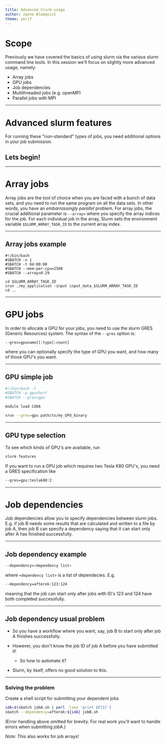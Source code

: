 ```yaml
---
title: Advanced Slurm usage
author: Janne Blomqvist
theme: serif
---
```


# Scope

Previously we have covered the basics of using slurm via the various
slurm command line tools. In this session we'll focus on slightly more
advanced usage, namely:

- Array jobs
- GPU jobs
- Job dependencies
- Multithreaded jobs (e.g. openMP)
- Parallel jobs with MPI

---

# Advanced slurm features

For running these "non-standard" types of jobs, you need additional
options in your job submission.

## Lets begin!

---

# Array jobs

Array jobs are the tool of choice when you are faced with a bunch of
data sets, and you need to run the same program on all the data
sets. In other words, you have an *embarrassingly parallel*
problem. For array jobs, the crucial additional parameter is
`--array=` where you specify the array indices for the job. For each
individual job in the array, Slurm sets the environment variable
`$SLURM_ARRAY_TASK_ID` to the current array index.

---

## Array jobs example

```{.bash}
#!/bin/bash
#SBATCH -n 1
#SBATCH -t 04:00:00
#SBATCH --mem-per-cpu=2500
#SBATCH --array=0-29
  
cd $SLURM_ARRAY_TASK_ID
srun ./my_application -input input_data_$SLURM_ARRAY_TASK_ID
cd ..
```

---

# GPU jobs

In order to allocate a GPU for your jobs, you need to use the slurm
GRES (Generic Resources) system. The syntax of the `--gres` option is:

```
--gres=gpuname[[:type]:count]
```

where you can optionally specify the type of GPU you want, and how
many of those GPU's you want.

---

## GPU simple job

```bash
#!/bin/bash -l
#SBATCH -p gpushort
#SBATCH --gres=gpu

module load CUDA

srun --gres=gpu path/to/my_GPU_binary
```

---

## GPU type selection

To see which kinds of GPU's are available, run

```bash
slurm features
```

If you want to run a GPU job which requires two Tesla K80 GPU's, you need a GRES specification like

```bash
--gres=gpu:teslak80:2
```

---

# Job dependencies

Job dependencies allow you to specify dependencies between slurm
jobs. E.g. if job B needs some results that are calculated and written
to a file by job A, then job B can specify a dependency saying that it
can start only after A has finished successfully.

---

## Job dependency example

```bash
--dependency=<dependency list>
```

where `<dependency list>` is a list of dependecies. E.g.

```bash
--dependency=afterok:123:124
```

meaning that the job can start only after jobs with ID's 123 and 124
have both completed successfully.

---

## Job dependency usual problem

- So you have a workflow where you want, say, job B to start only
  after job A finishes successfully.

- However, you don't know the job ID of job A before you have submitted it!

    - So how to automate it?

- Slurm, by itself, offers no good solution to this.

---

### Solving the problem

Create a shell script for submitting your dependent jobs

```bash
idA=$(sbatch jobA.sh | perl -lane 'print $F[3]')
sbatch --dependency=afterok:${idA} jobB.sh
```

(Error handling above omitted for brevity. For real work you'll want
to handle errors when submitting jobA.)

*Note*: This also works for job arrays!
